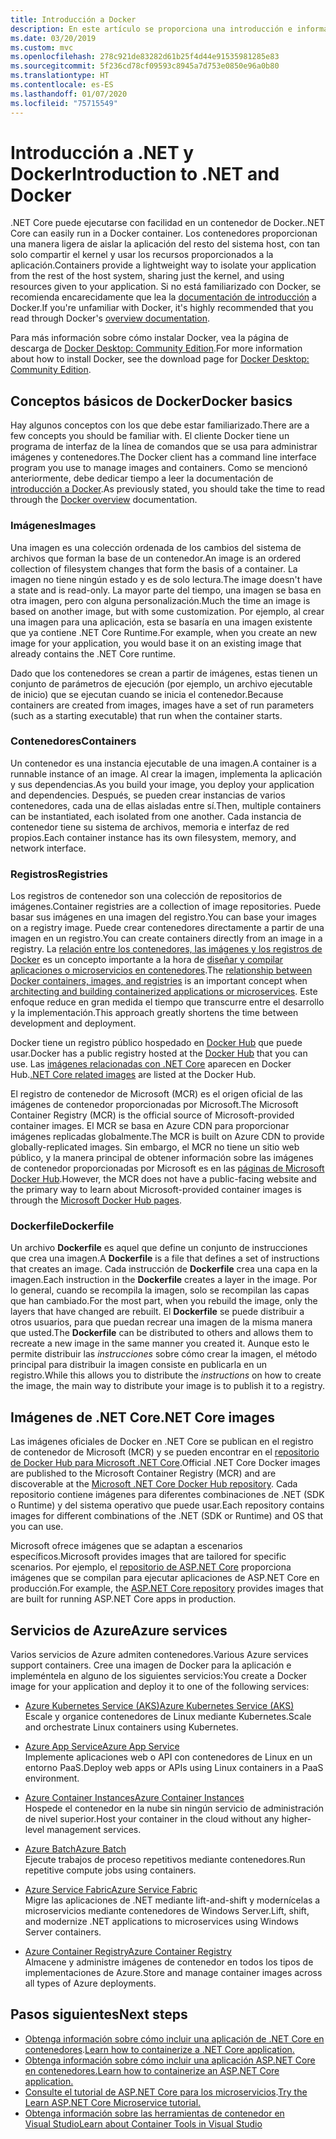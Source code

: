 ```yaml
---
title: Introducción a Docker
description: En este artículo se proporciona una introducción e información general para Docker en el contexto de una aplicación de .NET Core.
ms.date: 03/20/2019
ms.custom: mvc
ms.openlocfilehash: 278c921de83282d61b25f4d44e91535981285e83
ms.sourcegitcommit: 5f236cd78cf09593c8945a7d753e0850e96a0b80
ms.translationtype: HT
ms.contentlocale: es-ES
ms.lasthandoff: 01/07/2020
ms.locfileid: "75715549"
---
```

# <a name="introduction-to-net-and-docker"></a><span data-ttu-id="cb3b3-103">Introducción a .NET y Docker</span><span class="sxs-lookup"><span data-stu-id="cb3b3-103">Introduction to .NET and Docker</span></span>

<span data-ttu-id="cb3b3-104">.NET Core puede ejecutarse con facilidad en un contenedor de Docker.</span><span class="sxs-lookup"><span data-stu-id="cb3b3-104">.NET Core can easily run in a Docker container.</span></span> <span data-ttu-id="cb3b3-105">Los contenedores proporcionan una manera ligera de aislar la aplicación del resto del sistema host, con tan solo compartir el kernel y usar los recursos proporcionados a la aplicación.</span><span class="sxs-lookup"><span data-stu-id="cb3b3-105">Containers provide a lightweight way to isolate your application from the rest of the host system, sharing just the kernel, and using resources given to your application.</span></span> <span data-ttu-id="cb3b3-106">Si no está familiarizado con Docker, se recomienda encarecidamente que lea la [documentación de introducción](https://docs.docker.com/engine/docker-overview/) a Docker.</span><span class="sxs-lookup"><span data-stu-id="cb3b3-106">If you're unfamiliar with Docker, it's highly recommended that you read through Docker's [overview documentation](https://docs.docker.com/engine/docker-overview/).</span></span>

<span data-ttu-id="cb3b3-107">Para más información sobre cómo instalar Docker, vea la página de descarga de [Docker Desktop: Community Edition](https://www.docker.com/products/docker-desktop).</span><span class="sxs-lookup"><span data-stu-id="cb3b3-107">For more information about how to install Docker, see the download page for [Docker Desktop: Community Edition](https://www.docker.com/products/docker-desktop).</span></span>

## <a name="docker-basics"></a><span data-ttu-id="cb3b3-108">Conceptos básicos de Docker</span><span class="sxs-lookup"><span data-stu-id="cb3b3-108">Docker basics</span></span>

<span data-ttu-id="cb3b3-109">Hay algunos conceptos con los que debe estar familiarizado.</span><span class="sxs-lookup"><span data-stu-id="cb3b3-109">There are a few concepts you should be familiar with.</span></span> <span data-ttu-id="cb3b3-110">El cliente Docker tiene un programa de interfaz de la línea de comandos que se usa para administrar imágenes y contenedores.</span><span class="sxs-lookup"><span data-stu-id="cb3b3-110">The Docker client has a command line interface program you use to manage images and containers.</span></span> <span data-ttu-id="cb3b3-111">Como se mencionó anteriormente, debe dedicar tiempo a leer la documentación de [introducción a Docker](https://docs.docker.com/engine/docker-overview/).</span><span class="sxs-lookup"><span data-stu-id="cb3b3-111">As previously stated, you should take the time to read through the [Docker overview](https://docs.docker.com/engine/docker-overview/) documentation.</span></span> 

### <a name="images"></a><span data-ttu-id="cb3b3-112">Imágenes</span><span class="sxs-lookup"><span data-stu-id="cb3b3-112">Images</span></span>

<span data-ttu-id="cb3b3-113">Una imagen es una colección ordenada de los cambios del sistema de archivos que forman la base de un contenedor.</span><span class="sxs-lookup"><span data-stu-id="cb3b3-113">An image is an ordered collection of filesystem changes that form the basis of a container.</span></span> <span data-ttu-id="cb3b3-114">La imagen no tiene ningún estado y es de solo lectura.</span><span class="sxs-lookup"><span data-stu-id="cb3b3-114">The image doesn't have a state and is read-only.</span></span> <span data-ttu-id="cb3b3-115">La mayor parte del tiempo, una imagen se basa en otra imagen, pero con alguna personalización.</span><span class="sxs-lookup"><span data-stu-id="cb3b3-115">Much the time an image is based on another image, but with some customization.</span></span> <span data-ttu-id="cb3b3-116">Por ejemplo, al crear una imagen para una aplicación, esta se basaría en una imagen existente que ya contiene .NET Core Runtime.</span><span class="sxs-lookup"><span data-stu-id="cb3b3-116">For example, when you create an new image for your application, you would base it on an existing image that already contains the .NET Core runtime.</span></span>

<span data-ttu-id="cb3b3-117">Dado que los contenedores se crean a partir de imágenes, estas tienen un conjunto de parámetros de ejecución (por ejemplo, un archivo ejecutable de inicio) que se ejecutan cuando se inicia el contenedor.</span><span class="sxs-lookup"><span data-stu-id="cb3b3-117">Because containers are created from images, images have a set of run parameters (such as a starting executable) that run when the container starts.</span></span>

### <a name="containers"></a><span data-ttu-id="cb3b3-118">Contenedores</span><span class="sxs-lookup"><span data-stu-id="cb3b3-118">Containers</span></span>

<span data-ttu-id="cb3b3-119">Un contenedor es una instancia ejecutable de una imagen.</span><span class="sxs-lookup"><span data-stu-id="cb3b3-119">A container is a runnable instance of an image.</span></span> <span data-ttu-id="cb3b3-120">Al crear la imagen, implementa la aplicación y sus dependencias.</span><span class="sxs-lookup"><span data-stu-id="cb3b3-120">As you build your image, you deploy your application and dependencies.</span></span> <span data-ttu-id="cb3b3-121">Después, se pueden crear instancias de varios contenedores, cada una de ellas aisladas entre sí.</span><span class="sxs-lookup"><span data-stu-id="cb3b3-121">Then, multiple containers can be instantiated, each isolated from one another.</span></span> <span data-ttu-id="cb3b3-122">Cada instancia de contenedor tiene su sistema de archivos, memoria e interfaz de red propios.</span><span class="sxs-lookup"><span data-stu-id="cb3b3-122">Each container instance has its own filesystem, memory, and network interface.</span></span>

### <a name="registries"></a><span data-ttu-id="cb3b3-123">Registros</span><span class="sxs-lookup"><span data-stu-id="cb3b3-123">Registries</span></span>

<span data-ttu-id="cb3b3-124">Los registros de contenedor son una colección de repositorios de imágenes.</span><span class="sxs-lookup"><span data-stu-id="cb3b3-124">Container registries are a collection of image repositories.</span></span> <span data-ttu-id="cb3b3-125">Puede basar sus imágenes en una imagen del registro.</span><span class="sxs-lookup"><span data-stu-id="cb3b3-125">You can base your images on a registry image.</span></span> <span data-ttu-id="cb3b3-126">Puede crear contenedores directamente a partir de una imagen en un registro.</span><span class="sxs-lookup"><span data-stu-id="cb3b3-126">You can create containers directly from an image in a registry.</span></span> <span data-ttu-id="cb3b3-127">La [relación entre los contenedores, las imágenes y los registros de Docker](../../architecture/microservices/container-docker-introduction/docker-containers-images-registries.md) es un concepto importante a la hora de [diseñar y compilar aplicaciones o microservicios en contenedores](../../architecture/microservices/architect-microservice-container-applications/index.md).</span><span class="sxs-lookup"><span data-stu-id="cb3b3-127">The [relationship between Docker containers, images, and registries](../../architecture/microservices/container-docker-introduction/docker-containers-images-registries.md) is an important concept when [architecting and building containerized applications or microservices](../../architecture/microservices/architect-microservice-container-applications/index.md).</span></span> <span data-ttu-id="cb3b3-128">Este enfoque reduce en gran medida el tiempo que transcurre entre el desarrollo y la implementación.</span><span class="sxs-lookup"><span data-stu-id="cb3b3-128">This approach greatly shortens the time between development and deployment.</span></span>

<span data-ttu-id="cb3b3-129">Docker tiene un registro público hospedado en [Docker Hub](https://hub.docker.com/) que puede usar.</span><span class="sxs-lookup"><span data-stu-id="cb3b3-129">Docker has a public registry hosted at the [Docker Hub](https://hub.docker.com/) that you can use.</span></span> <span data-ttu-id="cb3b3-130">Las [imágenes relacionadas con .NET Core](https://hub.docker.com/_/microsoft-dotnet-core/) aparecen en Docker Hub.</span><span class="sxs-lookup"><span data-stu-id="cb3b3-130">[.NET Core related images](https://hub.docker.com/_/microsoft-dotnet-core/) are listed at the Docker Hub.</span></span> 

<span data-ttu-id="cb3b3-131">El registro de contenedor de Microsoft (MCR) es el origen oficial de las imágenes de contenedor proporcionadas por Microsoft.</span><span class="sxs-lookup"><span data-stu-id="cb3b3-131">The Microsoft Container Registry (MCR) is the official source of Microsoft-provided container images.</span></span> <span data-ttu-id="cb3b3-132">El MCR se basa en Azure CDN para proporcionar imágenes replicadas globalmente.</span><span class="sxs-lookup"><span data-stu-id="cb3b3-132">The MCR is built on Azure CDN to provide globally-replicated images.</span></span> <span data-ttu-id="cb3b3-133">Sin embargo, el MCR no tiene un sitio web público, y la manera principal de obtener información sobre las imágenes de contenedor proporcionadas por Microsoft es en las [páginas de Microsoft Docker Hub](https://hub.docker.com/_/microsoft-dotnet-core/).</span><span class="sxs-lookup"><span data-stu-id="cb3b3-133">However, the MCR does not have a public-facing website and the primary way to learn about Microsoft-provided container images is through the [Microsoft Docker Hub pages](https://hub.docker.com/_/microsoft-dotnet-core/).</span></span>

### <a name="dockerfile"></a><span data-ttu-id="cb3b3-134">Dockerfile</span><span class="sxs-lookup"><span data-stu-id="cb3b3-134">Dockerfile</span></span>

<span data-ttu-id="cb3b3-135">Un archivo **Dockerfile** es aquel que define un conjunto de instrucciones que crea una imagen.</span><span class="sxs-lookup"><span data-stu-id="cb3b3-135">A **Dockerfile** is a file that defines a set of instructions that creates an image.</span></span> <span data-ttu-id="cb3b3-136">Cada instrucción de **Dockerfile** crea una capa en la imagen.</span><span class="sxs-lookup"><span data-stu-id="cb3b3-136">Each instruction in the **Dockerfile** creates a layer in the image.</span></span> <span data-ttu-id="cb3b3-137">Por lo general, cuando se recompila la imagen, solo se recompilan las capas que han cambiado.</span><span class="sxs-lookup"><span data-stu-id="cb3b3-137">For the most part, when you rebuild the image, only the layers that have changed are rebuilt.</span></span> <span data-ttu-id="cb3b3-138">El **Dockerfile** se puede distribuir a otros usuarios, para que puedan recrear una imagen de la misma manera que usted.</span><span class="sxs-lookup"><span data-stu-id="cb3b3-138">The **Dockerfile** can be distributed to others and allows them to recreate a new image in the same manner you created it.</span></span> <span data-ttu-id="cb3b3-139">Aunque esto le permite distribuir las *instrucciones* sobre cómo crear la imagen, el método principal para distribuir la imagen consiste en publicarla en un registro.</span><span class="sxs-lookup"><span data-stu-id="cb3b3-139">While this allows you to distribute the *instructions* on how to create the image, the main way to distribute your image is to publish it to a registry.</span></span>

## <a name="net-core-images"></a><span data-ttu-id="cb3b3-140">Imágenes de .NET Core</span><span class="sxs-lookup"><span data-stu-id="cb3b3-140">.NET Core images</span></span>

<span data-ttu-id="cb3b3-141">Las imágenes oficiales de Docker en .NET Core se publican en el registro de contenedor de Microsoft (MCR) y se pueden encontrar en el [repositorio de Docker Hub para Microsoft .NET Core](https://hub.docker.com/_/microsoft-dotnet-core/).</span><span class="sxs-lookup"><span data-stu-id="cb3b3-141">Official .NET Core Docker images are published to the Microsoft Container Registry (MCR) and are discoverable at the [Microsoft .NET Core Docker Hub repository](https://hub.docker.com/_/microsoft-dotnet-core/).</span></span> <span data-ttu-id="cb3b3-142">Cada repositorio contiene imágenes para diferentes combinaciones de .NET (SDK o Runtime) y del sistema operativo que puede usar.</span><span class="sxs-lookup"><span data-stu-id="cb3b3-142">Each repository contains images for different combinations of the .NET (SDK or Runtime) and OS that you can use.</span></span> 

<span data-ttu-id="cb3b3-143">Microsoft ofrece imágenes que se adaptan a escenarios específicos.</span><span class="sxs-lookup"><span data-stu-id="cb3b3-143">Microsoft provides images that are tailored for specific scenarios.</span></span> <span data-ttu-id="cb3b3-144">Por ejemplo, el [repositorio de ASP.NET Core](https://hub.docker.com/_/microsoft-dotnet-core-aspnet/) proporciona imágenes que se compilan para ejecutar aplicaciones de ASP.NET Core en producción.</span><span class="sxs-lookup"><span data-stu-id="cb3b3-144">For example, the [ASP.NET Core repository](https://hub.docker.com/_/microsoft-dotnet-core-aspnet/) provides images that are built for running ASP.NET Core apps in production.</span></span>

## <a name="azure-services"></a><span data-ttu-id="cb3b3-145">Servicios de Azure</span><span class="sxs-lookup"><span data-stu-id="cb3b3-145">Azure services</span></span>

<span data-ttu-id="cb3b3-146">Varios servicios de Azure admiten contenedores.</span><span class="sxs-lookup"><span data-stu-id="cb3b3-146">Various Azure services support containers.</span></span> <span data-ttu-id="cb3b3-147">Cree una imagen de Docker para la aplicación e impleméntela en alguno de los siguientes servicios:</span><span class="sxs-lookup"><span data-stu-id="cb3b3-147">You create a Docker image for your application and deploy it to one of the following services:</span></span>

- <span data-ttu-id="cb3b3-148">[Azure Kubernetes Service (AKS)](https://azure.microsoft.com/services/kubernetes-service/)</span><span class="sxs-lookup"><span data-stu-id="cb3b3-148">[Azure Kubernetes Service (AKS)](https://azure.microsoft.com/services/kubernetes-service/)</span></span>\
<span data-ttu-id="cb3b3-149">Escale y organice contenedores de Linux mediante Kubernetes.</span><span class="sxs-lookup"><span data-stu-id="cb3b3-149">Scale and orchestrate Linux containers using Kubernetes.</span></span>

- <span data-ttu-id="cb3b3-150">[Azure App Service](https://azure.microsoft.com/services/app-service/containers/)</span><span class="sxs-lookup"><span data-stu-id="cb3b3-150">[Azure App Service](https://azure.microsoft.com/services/app-service/containers/)</span></span>\
<span data-ttu-id="cb3b3-151">Implemente aplicaciones web o API con contenedores de Linux en un entorno PaaS.</span><span class="sxs-lookup"><span data-stu-id="cb3b3-151">Deploy web apps or APIs using Linux containers in a PaaS environment.</span></span>

- <span data-ttu-id="cb3b3-152">[Azure Container Instances](https://azure.microsoft.com/services/container-instances/)</span><span class="sxs-lookup"><span data-stu-id="cb3b3-152">[Azure Container Instances](https://azure.microsoft.com/services/container-instances/)</span></span>\
<span data-ttu-id="cb3b3-153">Hospede el contenedor en la nube sin ningún servicio de administración de nivel superior.</span><span class="sxs-lookup"><span data-stu-id="cb3b3-153">Host your container in the cloud without any higher-level management services.</span></span>

- <span data-ttu-id="cb3b3-154">[Azure Batch](https://azure.microsoft.com/services/batch/)</span><span class="sxs-lookup"><span data-stu-id="cb3b3-154">[Azure Batch](https://azure.microsoft.com/services/batch/)</span></span>\
<span data-ttu-id="cb3b3-155">Ejecute trabajos de proceso repetitivos mediante contenedores.</span><span class="sxs-lookup"><span data-stu-id="cb3b3-155">Run repetitive compute jobs using containers.</span></span>

- <span data-ttu-id="cb3b3-156">[Azure Service Fabric](https://azure.microsoft.com/services/service-fabric/)</span><span class="sxs-lookup"><span data-stu-id="cb3b3-156">[Azure Service Fabric](https://azure.microsoft.com/services/service-fabric/)</span></span>\
<span data-ttu-id="cb3b3-157">Migre las aplicaciones de .NET mediante lift-and-shift y modernícelas a microservicios mediante contenedores de Windows Server.</span><span class="sxs-lookup"><span data-stu-id="cb3b3-157">Lift, shift, and modernize .NET applications to microservices using Windows Server containers.</span></span>

- <span data-ttu-id="cb3b3-158">[Azure Container Registry](https://azure.microsoft.com/services/container-registry/)</span><span class="sxs-lookup"><span data-stu-id="cb3b3-158">[Azure Container Registry](https://azure.microsoft.com/services/container-registry/)</span></span>\
<span data-ttu-id="cb3b3-159">Almacene y administre imágenes de contenedor en todos los tipos de implementaciones de Azure.</span><span class="sxs-lookup"><span data-stu-id="cb3b3-159">Store and manage container images across all types of Azure deployments.</span></span>

## <a name="next-steps"></a><span data-ttu-id="cb3b3-160">Pasos siguientes</span><span class="sxs-lookup"><span data-stu-id="cb3b3-160">Next steps</span></span>

- <span data-ttu-id="cb3b3-161">[Obtenga información sobre cómo incluir una aplicación de .NET Core en contenedores](build-container.md).</span><span class="sxs-lookup"><span data-stu-id="cb3b3-161">[Learn how to containerize a .NET Core application.](build-container.md)</span></span>
- [<span data-ttu-id="cb3b3-162">Obtenga información sobre cómo incluir una aplicación ASP.NET Core en contenedores.</span><span class="sxs-lookup"><span data-stu-id="cb3b3-162">Learn how to containerize an ASP.NET Core application.</span></span>](/aspnet/core/host-and-deploy/docker/building-net-docker-images)
- <span data-ttu-id="cb3b3-163">[Consulte el tutorial de ASP.NET Core para los microservicios](https://dotnet.microsoft.com/learn/web/aspnet-microservice-tutorial/intro).</span><span class="sxs-lookup"><span data-stu-id="cb3b3-163">[Try the Learn ASP.NET Core Microservice tutorial.](https://dotnet.microsoft.com/learn/web/aspnet-microservice-tutorial/intro)</span></span>
- [<span data-ttu-id="cb3b3-164">Obtenga información sobre las herramientas de contenedor en Visual Studio</span><span class="sxs-lookup"><span data-stu-id="cb3b3-164">Learn about Container Tools in Visual Studio</span></span>](/visualstudio/containers/overview)
